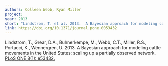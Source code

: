 ```yaml
---
authors: Colleen Webb, Ryan Miller
project:
year: 2013
short: "Lindstrom, T. et al. 2013.  A Bayesian approach for modeling cattle movements in the United States: scaling up a partially observed network. PLoS ONE 8(1): e53432."
link: https://doi.org/10.1371/journal.pone.0053432
---
```


Lindstrom, T., Grear, D.A., Buhnerkempe, M., Webb, C.T., Miller, R.S., Portacci, K., Wennergren, U. 2013.  A Bayesian approach for modeling cattle movements in the United States: scaling up a partially observed network. [PLoS ONE 8(1): e53432.](https://doi.org/10.1371/journal.pone.0053432)

<!--
archived project: livestock
-->

